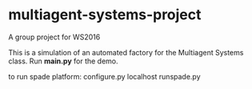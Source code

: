 # multiagent-systems-project
A group project for WS2016

This is a simulation of an automated factory for the Multiagent Systems class.
Run **main.py** for the demo. 

to run spade platform: 
configure.py localhost
runspade.py
